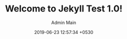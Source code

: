---
layout: postdetail
title:  "Welcome to Jekyll Test 1.0!"
date:   2019-06-23 12:57:34 +0530
categories: [jekyll, update, test]
author: Admin Main
comments: true
description: "This is the second post jekyll test."
type: video
vidthumbnail: img/blog-vid.jpg
---